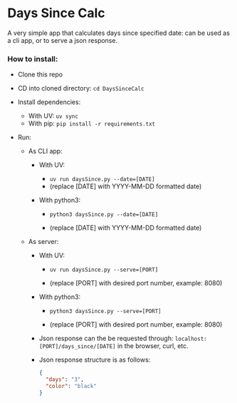 # Days Since Calc

A very simple app that calculates days since specified date: can be used as a cli app, or to serve a json response.

### How to install:

- Clone this repo
- CD into cloned directory: `cd DaysSinceCalc`
- Install dependencies:
  - With UV:
    `uv sync`
  - With pip:
    `pip install -r requirements.txt`
- Run:

  - As CLI app:

    - With UV:

      - `uv run daysSince.py --date=[DATE]`
      - (replace [DATE] with YYYY-MM-DD formatted date)

    - With python3:

      - `python3 daysSince.py --date=[DATE]`

      - (replace [DATE] with YYYY-MM-DD formatted date)

  - As server:

    - With UV:

      - `uv run daysSince.py --serve=[PORT]`

      - (replace [PORT] with desired port number, example: 8080)

    - With python3:

      - `python3 daysSince.py --serve=[PORT]`

      - (replace [PORT] with desired port number,
        example: 8080)

    - Json response can the be requested through:
      `localhost:[PORT]/days_since/[DATE]` in the browser, curl, etc.

    - Json response structure is as follows:

      ```json
      {
        "days": "3",
        "color": "black"
      }
      ```
